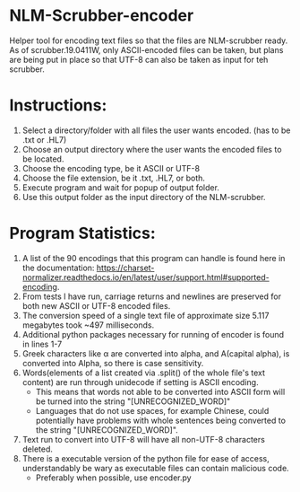 # NLM-Scrubber-encoder
Helper tool for encoding text files so that the files are NLM-scrubber ready. As of scrubber.19.0411W, only ASCII-encoded files can be taken, but plans are being put in place so that UTF-8 can also be taken as input for teh scrubber.

# Instructions:
1. Select a directory/folder with all files the user wants encoded. (has to be .txt or .HL7)
2. Choose an output directory where the user wants the encoded files to be located.
3. Choose the encoding type, be it ASCII or UTF-8
4. Choose the file extension, be it .txt, .HL7, or both.
5. Execute program and wait for popup of output folder.
6. Use this output folder as the input directory of the NLM-scrubber.

# Program Statistics:
1. A list of the 90 encodings that this program can handle is found here in the documentation: https://charset-normalizer.readthedocs.io/en/latest/user/support.html#supported-encoding.
2. From tests I have run, carriage returns and newlines are preserved for both new ASCII or UTF-8 encoded files.
3. The conversion speed of a single text file of approximate size 5.117 megabytes took ~497 milliseconds.
4. Additional python packages necessary for running of encoder is found in lines 1-7
5. Greek characters like α are converted into alpha, and Α(capital alpha), is converted into Alpha, so there is case sensitivity.
6. Words(elements of a list created via .split() of the whole file's text content) are run through unidecode if setting is ASCII encoding.
   - This means that words not able to be converted into ASCII form will be turned into the string "[UNRECOGNIZED_WORD]"
   - Languages that do not use spaces, for example Chinese, could potentially have problems with whole sentences being converted to the string "[UNRECOGNIZED_WORD]".
7. Text run to convert into UTF-8 will have all non-UTF-8 characters deleted.
8. There is a executable version of the python file for ease of access, understandably be wary as executable files can contain malicious code.
   - Preferably when possible, use encoder.py
